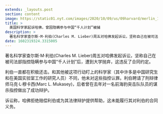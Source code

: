```yaml
--- 
extends: _layouts.post 
section: content 
image: https://static01.nyt.com/images/2020/10/09/us/09harvard/merlin_168114210_d491b675-8375-4467-9160-4e6edea8180b-articleLarge.jpg 
title: > 
  美国科学家起诉哈佛，曾因隐瞒参与中国“千人计划”被捕 
description: > 
  著名科学家查尔斯·M·利伯(Charles M. Lieber)周五对哈佛发起诉讼，坚称自己在被司法部指控隐瞒参与中国“千人计划”后，遭到大学抛弃，这违反了合同约定。利伯一直都在积极还击。和其他被这项行动盯上的科学家（其中许多是中国研究生和在美国实验室工作的研究人员）不同，他未对这些指控认罪。利伯聘请了刑辩律师马克·L·穆卡西(Marc L. Mukasey)，后者曾在去年对一名前海豹突击队队员的谋杀指控做出了成功辩护。诉讼称，哈佛拒绝赔偿利伯或为其法律辩护提供帮助，这未能履行其对利伯的合同义务。 
date: 1602319324.3315005 
--- 
```

著名科学家查尔斯·M·利伯(Charles M. Lieber)周五对哈佛发起诉讼，坚称自己在被司法部指控隐瞒参与中国“千人计划”后，遭到大学抛弃，这违反了合同约定。

利伯一直都在积极还击。和其他被这项行动盯上的科学家（其中许多是中国研究生和在美国实验室工作的研究人员）不同，他未对这些指控认罪。利伯聘请了刑辩律师马克·L·穆卡西(Marc L. Mukasey)，后者曾在去年对一名前海豹突击队队员的谋杀指控做出了成功辩护。

诉讼称，哈佛拒绝赔偿利伯或为其法律辩护提供帮助，这未能履行其对利伯的合同义务。